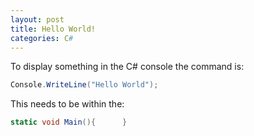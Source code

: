 ```yaml
---
layout: post
title: Hello World!
categories: C#
---
```

To display something in the C# console the command is:

``` C#
Console.WriteLine("Hello World");
```

This needs to be within the: 
```csharp
static void Main(){      }
```
